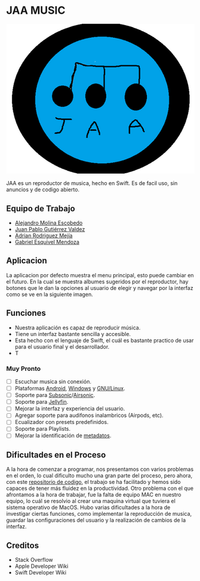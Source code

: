 # JAA MUSIC

![logo](logo.png)

JAA es un reproductor de musica, hecho en Swift. Es de facil uso, sin anuncios y de codigo abierto.

## Equipo de Trabajo

- [Alejandro Molina Escobedo](https://github.com/amolinae06)
- [Juan Pablo Gutiérrez Valdez](https://github.com/Guti24)
- [Adrian Rodriguez Mejía](https://github.com/A-drianr06)
- [Gabriel Esquivel Mendoza](https://github.com/gabo123)

## Aplicacion

La aplicacion por defecto muestra el menu principal, esto puede cambiar en el futuro. En la cual se muestra albumes sugeridos por el reproductor, hay botones que le dan la opciones al usuario de elegir y navegar por la interfaz como se ve en la siguiente imagen.

## Funciones

- Nuestra aplicación es capaz de reproducir música.
- Tiene un interfaz bastante sencilla y accesible.
- Esta hecho con el lenguaje de Swift, el cuál es bastante practico de usar para el usuario final y el desarrollador.
- T

### Muy Pronto

- [ ] Escuchar musica sin conexión.
- [ ] Plataformas [Android](https://es.wikipedia.org/wiki/Android), [Windows](https://es.wikipedia.org/wiki/Microsoft_Windows) y [GNU/Linux](https://es.wikipedia.org/wiki/GNU/Linux).
- [ ] Soporte para [Subsonic](http://www.subsonic.org/pages/index.jsp)/[Airsonic](https://airsonic.github.io/).
- [ ] Soporte para [Jellyfin](https://jellyfin.org/).
- [ ] Mejorar la interfaz y experiencia del usuario.
- [ ] Agregar soporte para audifonos inalambricos (Airpods, etc).
- [ ] Ecualizador con presets predefinidos.
- [ ] Soporte para Playlists.
- [ ] Mejorar la identificación de [metadatos](https://es.wikipedia.org/wiki/Metadatos).

## Dificultades en el Proceso

A la hora de comenzar a programar, nos presentamos con varios problemas en el orden, lo cual dificulto mucho una gran parte del proceso, pero ahora, con este [repositorio de codigo](https://github.com/JAAIsenberg/JAA), el trabajo se ha facilitado y hemos sido capaces de tener más fluidez en la productividad. Otro problema con el que afrontamos a la hora de trabajar, fue la falta de equipo MAC en nuestro equipo, lo cuál se resolvio al crear una maquina virtual que tuviera el sistema operativo de MacOS. Hubo varias dificultades a la hora de investigar ciertas funciones, como implementar la reproducción de musica, guardar las configuraciones del usuario y la realización de cambios de la interfaz.

## Creditos

- Stack Overflow
- Apple Developer Wiki
- Swift Developer Wiki
